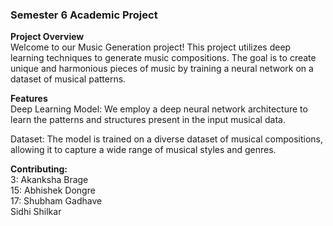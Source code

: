 
### Semester 6 Academic Project 

<B>Project Overview</b><BR>
Welcome to our Music Generation project! This project utilizes deep learning techniques to generate music compositions. The goal is to create unique and harmonious pieces of music by training a neural network on a dataset of musical patterns.<BR>

<b>Features</b><BR>
Deep Learning Model: We employ a deep neural network architecture to learn the patterns and structures present in the input musical data.<br>

Dataset: The model is trained on a diverse dataset of musical compositions, allowing it to capture a wide range of musical styles and genres.<BR>


<b>Contributing:</b><BR>
3: Akanksha Brage<br>
15: Abhishek Dongre<br>
17: Shubham Gadhave<br>
 Sidhi Shilkar<br>
